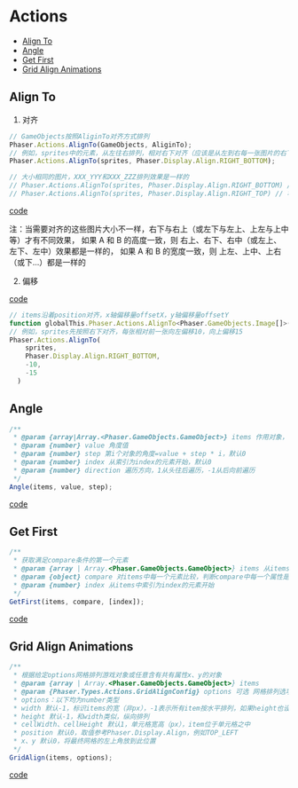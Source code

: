 # Actions

- [Align To](#align-to)
- [Angle](#angle)
- [Get First](#get-first)
- [Grid Align Animations](#grid-align-animations)

## Align To

1. 对齐

```js
// GameObjects按照AliginTo对齐方式排列
Phaser.Actions.AlignTo(GameObjects, AliginTo);
// 例如，sprites中的元素，从左往右排列，相对右下对齐（应该是从左到右每一张图片的右下角对齐排列）
Phaser.Actions.AlignTo(sprites, Phaser.Display.Align.RIGHT_BOTTOM);

// 大小相同的图片，XXX_YYY和XXX_ZZZ排列效果是一样的
// Phaser.Actions.AlignTo(sprites, Phaser.Display.Align.RIGHT_BOTTOM) // 右下
// Phaser.Actions.AlignTo(sprites, Phaser.Display.Align.RIGHT_TOP) // 右上
```

[code](../phaser3-examples/src/views/actions/align-to-base.vue)

注：当需要对齐的这些图片大小不一样，右下与右上（或左下与左上、上左与上中等）才有不同效果，
如果 A 和 B 的高度一致，则 右上、右下、右中（或左上、左下、左中）效果都是一样的，
如果 A 和 B 的宽度一致，则 上左、上中、上右（或下...）都是一样的

2. 偏移

[code](../phaser3-examples/src/views/actions/align-to-offset.vue)

```js
// items沿着position对齐，x轴偏移量offsetX，y轴偏移量offsetY
function globalThis.Phaser.Actions.AlignTo<Phaser.GameObjects.Image[]>(items: Phaser.GameObjects.Image[], position: number, offsetX?: number | undefined, offsetY?: number | undefined): Phaser.GameObjects.Image[]
// 例如，sprites先按照右下对齐，每张相对前一张向左偏移10，向上偏移15
Phaser.Actions.AlignTo(
    sprites,
    Phaser.Display.Align.RIGHT_BOTTOM,
    -10,
    -15
  )
```

## Angle

```js
/**
 * @param {array|Array.<Phaser.GameObjects.GameObject>} items 作用对象，需要包含角度属性
 * @param {number} value 角度值
 * @param {number} step 第i个对象的角度=value + step * i，默认0
 * @param {number} index 从索引为index的元素开始，默认0
 * @param {number} direction 遍历方向，1从头往后遍历，-1从后向前遍历
 */
Angle(items, value, step);
```

[code](../phaser3-examples/src/views/actions/angle.vue)

## Get First

```js
/**
 * 获取满足compare条件的第一个元素
 * @param {array | Array.<Phaser.GameObjects.GameObject>} items 从items里找满足条件的元素
 * @param {object} compare 对items中每一个元素比较，判断compare中每一个属性是否都满足
 * @param {number} index 从items中索引为index的元素开始
 */
GetFirst(items, compare, [index]);
```

[code](../phaser3-examples/src/views/actions/get-first.vue)

## Grid Align Animations

```js
/**
 * 根据给定options网格排列游戏对象或任意含有共有属性x、y的对象
 * @param {array | Array.<Phaser.GameObjects.GameObject>} items
 * @param {Phaser.Types.Actions.GridAlignConfig} options 可选 网格排列选项 参考：https://newdocs.phaser.io/docs/3.80.0/Phaser.Types.Actions.GridAlignConfig
 * options：以下均为number类型
 * width 默认-1，标识items的宽（非px），-1表示所有item按水平排列，如果height也设置-1，则height会被覆盖而不生效
 * height 默认-1，和width类似，纵向排列
 * cellWidth、cellHeight 默认1，单元格宽高（px），item位于单元格之中
 * position 默认0，取值参考Phaser.Display.Align，例如TOP_LEFT
 * x、y 默认0，将最终网格的左上角放到此位置
 */
GridAlign(items, options);
```

[code](../phaser3-examples/src/views/actions/grid-align-animation.vue)

